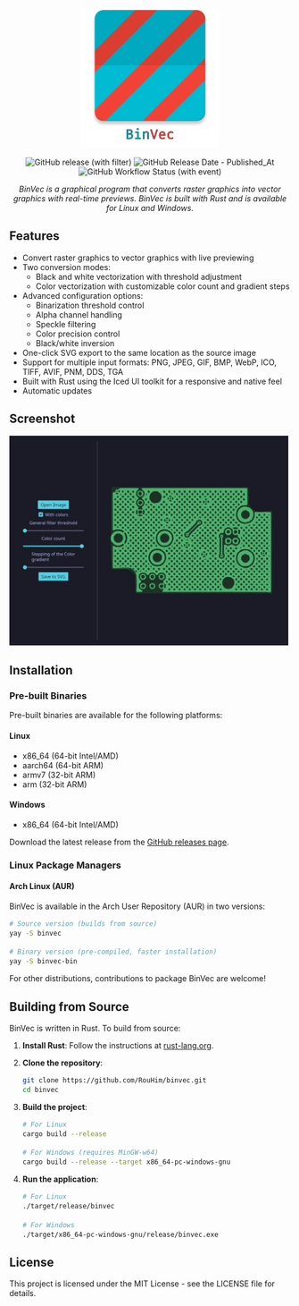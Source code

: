 <p align="center">
    <img src="https://raw.githubusercontent.com/RouHim/binvec/main/banner.png" width="250"/>
</p>

<p align="center">
    <img alt="GitHub release (with filter)" src="https://img.shields.io/github/v/release/rouhim/binvec">
    <img alt="GitHub Release Date - Published_At" src="https://img.shields.io/github/release-date/rouhim/binvec">
    <img alt="GitHub Workflow Status (with event)" src="https://img.shields.io/github/actions/workflow/status/rouhim/binvec/pipe.yaml">
</p>

<p align="center">
    <i>BinVec is a graphical program that converts raster graphics into vector graphics with real-time previews. BinVec is built with Rust and is available for Linux and Windows.</i>
</p>

## Features

* Convert raster graphics to vector graphics with live previewing
* Two conversion modes:
  * Black and white vectorization with threshold adjustment
  * Color vectorization with customizable color count and gradient steps
* Advanced configuration options:
  * Binarization threshold control
  * Alpha channel handling
  * Speckle filtering
  * Color precision control
  * Black/white inversion
* One-click SVG export to the same location as the source image
* Support for multiple input formats: PNG, JPEG, GIF, BMP, WebP, ICO, TIFF, AVIF, PNM, DDS, TGA
* Built with Rust using the Iced UI toolkit for a responsive and native feel
* Automatic updates

## Screenshot

<img src="https://raw.githubusercontent.com/RouHim/binvec/main/screenshot.jpg" width="500"/>

## Installation

### Pre-built Binaries

Pre-built binaries are available for the following platforms:

#### Linux
- x86_64 (64-bit Intel/AMD)
- aarch64 (64-bit ARM)
- armv7 (32-bit ARM)
- arm (32-bit ARM)

#### Windows
- x86_64 (64-bit Intel/AMD)

Download the latest release from the [GitHub releases page](https://github.com/RouHim/binvec/releases/latest).

### Linux Package Managers

#### Arch Linux (AUR)

BinVec is available in the Arch User Repository (AUR) in two versions:

```bash
# Source version (builds from source)
yay -S binvec

# Binary version (pre-compiled, faster installation)
yay -S binvec-bin
```

For other distributions, contributions to package BinVec are welcome!

## Building from Source

BinVec is written in Rust. To build from source:

1. **Install Rust**: Follow the instructions at [rust-lang.org](https://www.rust-lang.org/tools/install).

2. **Clone the repository**:
   ```bash
   git clone https://github.com/RouHim/binvec.git
   cd binvec
   ```

3. **Build the project**:
   ```bash
   # For Linux
   cargo build --release
   
   # For Windows (requires MinGW-w64)
   cargo build --release --target x86_64-pc-windows-gnu
   ```

4. **Run the application**:
   ```bash
   # For Linux
   ./target/release/binvec
   
   # For Windows
   ./target/x86_64-pc-windows-gnu/release/binvec.exe
   ```

## License

This project is licensed under the MIT License - see the LICENSE file for details.
